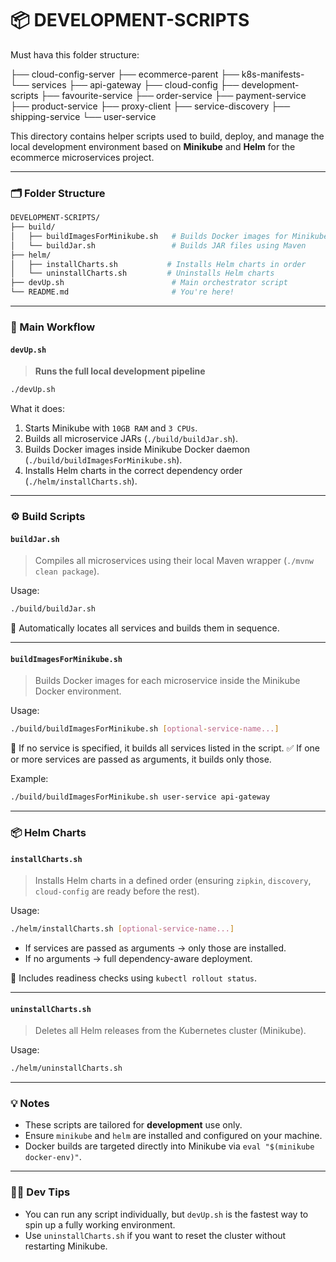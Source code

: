 # 📦 DEVELOPMENT-SCRIPTS


Must hava this folder structure:

├── cloud-config-server
├── ecommerce-parent
├── k8s-manifests-
└── services
    ├── api-gateway
    ├── cloud-config
    ├── development-scripts
    ├── favourite-service
    ├── order-service
    ├── payment-service
    ├── product-service
    ├── proxy-client
    ├── service-discovery
    ├── shipping-service
    └── user-service


This directory contains helper scripts used to build, deploy, and manage the local development environment based on **Minikube** and **Helm** for the ecommerce microservices project.

---

### 🗂️ Folder Structure

```bash
DEVELOPMENT-SCRIPTS/
├── build/
│   ├── buildImagesForMinikube.sh   # Builds Docker images for Minikube
│   └── buildJar.sh                 # Builds JAR files using Maven
├── helm/
│   ├── installCharts.sh           # Installs Helm charts in order
│   └── uninstallCharts.sh         # Uninstalls Helm charts
├── devUp.sh                        # Main orchestrator script
└── README.md                       # You're here!
```

---

### 🚀 Main Workflow

#### `devUp.sh`

> **Runs the full local development pipeline**

```bash
./devUp.sh
```

What it does:

1. Starts Minikube with `10GB RAM` and `3 CPUs`.
2. Builds all microservice JARs (`./build/buildJar.sh`).
3. Builds Docker images inside Minikube Docker daemon (`./build/buildImagesForMinikube.sh`).
4. Installs Helm charts in the correct dependency order (`./helm/installCharts.sh`).

---

### ⚙️ Build Scripts

#### `buildJar.sh`

> Compiles all microservices using their local Maven wrapper (`./mvnw clean package`).

Usage:

```bash
./build/buildJar.sh
```

📍 Automatically locates all services and builds them in sequence.

---

#### `buildImagesForMinikube.sh`

> Builds Docker images for each microservice inside the Minikube Docker environment.

Usage:

```bash
./build/buildImagesForMinikube.sh [optional-service-name...]
```

📝 If no service is specified, it builds all services listed in the script.
✅ If one or more services are passed as arguments, it builds only those.

Example:

```bash
./build/buildImagesForMinikube.sh user-service api-gateway
```

---

### 📦 Helm Charts

#### `installCharts.sh`

> Installs Helm charts in a defined order (ensuring `zipkin`, `discovery`, `cloud-config` are ready before the rest).

Usage:

```bash
./helm/installCharts.sh [optional-service-name...]
```

* If services are passed as arguments → only those are installed.
* If no arguments → full dependency-aware deployment.

🎯 Includes readiness checks using `kubectl rollout status`.

---

#### `uninstallCharts.sh`

> Deletes all Helm releases from the Kubernetes cluster (Minikube).

Usage:

```bash
./helm/uninstallCharts.sh
```

---

### 💡 Notes

* These scripts are tailored for **development** use only.
* Ensure `minikube` and `helm` are installed and configured on your machine.
* Docker builds are targeted directly into Minikube via `eval "$(minikube docker-env)"`.

---

### 👨‍💻 Dev Tips

* You can run any script individually, but `devUp.sh` is the fastest way to spin up a fully working environment.
* Use `uninstallCharts.sh` if you want to reset the cluster without restarting Minikube.


